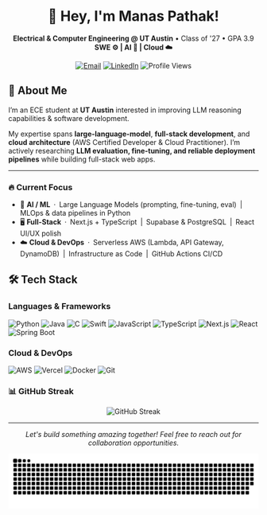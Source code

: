 # <h1 align="center">👋 Hey, I'm Manas Pathak!</h1>

<p align="center">
  <b>Electrical & Computer Engineering @ UT Austin</b> • Class of '27 • GPA 3.9<br>
  <b>SWE ⚙️ | AI 🤖 | Cloud ☁️</b>
</p>

<p align="center">
  <a href="mailto:manaspathak@utexas.edu"><img src="https://img.shields.io/badge/Email-D14836?style=for-the-badge&logo=gmail&logoColor=white" alt="Email"></a>
  <a href="https://www.linkedin.com/in/manasp123/"><img src="https://img.shields.io/badge/LinkedIn-0077B5?style=for-the-badge&logo=linkedin&logoColor=white" alt="LinkedIn"></a>
  <img src="https://komarev.com/ghpvc/?username=Manas2006&style=flat-square" alt="Profile Views">
</p>

## 🚀 About Me

I’m an ECE student at **UT Austin** interested in improving LLM reasoning capabilities & software development.  


My expertise spans **large-language-model**, **full-stack development**, and **cloud architecture** (AWS Certified Developer & Cloud Practitioner). I’m actively researching **LLM evaluation, fine-tuning, and reliable deployment pipelines** while building full-stack web apps.

---

### 🔥 Current Focus
- 🧠 **AI / ML** · Large Language Models (prompting, fine-tuning, eval) |  MLOps & data pipelines in Python  
- 🖥️ **Full-Stack** · Next.js + TypeScript | Supabase & PostgreSQL | React UI/UX polish  
- ☁️ **Cloud & DevOps** · Serverless AWS (Lambda, API Gateway, DynamoDB) | Infrastructure as Code | GitHub Actions CI/CD


## 🛠️ Tech Stack

### Languages & Frameworks
![Python](https://img.shields.io/badge/Python-3776AB?style=for-the-badge&logo=python&logoColor=white)
![Java](https://img.shields.io/badge/Java-ED8B00?style=for-the-badge&logo=openjdk&logoColor=white)
![C](https://img.shields.io/badge/C-00599C?style=for-the-badge&logo=c&logoColor=white)
![Swift](https://img.shields.io/badge/Swift-FA7343?style=for-the-badge&logo=swift&logoColor=white)
![JavaScript](https://img.shields.io/badge/JavaScript-F7DF1E?style=for-the-badge&logo=javascript&logoColor=black)
![TypeScript](https://img.shields.io/badge/TypeScript-007ACC?style=for-the-badge&logo=typescript&logoColor=white)
![Next.js](https://img.shields.io/badge/Next.js-000000?style=for-the-badge&logo=next.js&logoColor=white)
![React](https://img.shields.io/badge/React-20232A?style=for-the-badge&logo=react&logoColor=61DAFB)
![Spring Boot](https://img.shields.io/badge/Spring_Boot-6DB33F?style=for-the-badge&logo=spring-boot&logoColor=white)

### Cloud & DevOps
![AWS](https://img.shields.io/badge/AWS-232F3E?style=for-the-badge&logo=amazon-aws&logoColor=white)
![Vercel](https://img.shields.io/badge/Vercel-000000?style=for-the-badge&logo=vercel&logoColor=white)
![Docker](https://img.shields.io/badge/Docker-2496ED?style=for-the-badge&logo=docker&logoColor=white)
![Git](https://img.shields.io/badge/Git-F05032?style=for-the-badge&logo=git&logoColor=white)

### 📊 GitHub Streak

<p align="center">
  <img src="https://streak-stats.demolab.com?user=Manas2006&theme=radical&date_format=M%20j%5B%2C%20Y%5D" alt="GitHub Streak">
</p>

---

<p align="center">
  <i>Let's build something amazing together! Feel free to reach out for collaboration opportunities.</i>
</p>

<p align="center">
  <picture>
    <source media="(prefers-color-scheme: dark)" srcset="https://raw.githubusercontent.com/Manas2006/Manas2006/output/github-contribution-grid-snake-dark.svg">
    <source media="(prefers-color-scheme: light)" srcset="https://raw.githubusercontent.com/Manas2006/Manas2006/output/github-contribution-grid-snake.svg">
    <img alt="github contribution grid snake animation" src="https://raw.githubusercontent.com/Manas2006/Manas2006/output/github-contribution-grid-snake.svg">
  </picture>
</p>
